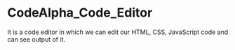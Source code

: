 # CodeAlpha_Code_Editor
It is a code editor in which we can edit our HTML, CSS, JavaScript code and can see output of it.  
